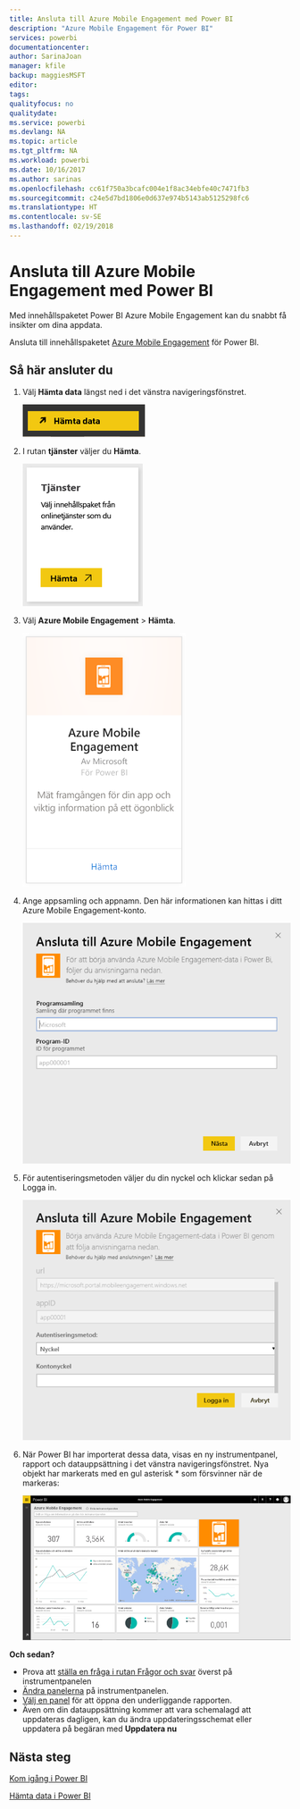 ```yaml
---
title: Ansluta till Azure Mobile Engagement med Power BI
description: "Azure Mobile Engagement för Power BI"
services: powerbi
documentationcenter: 
author: SarinaJoan
manager: kfile
backup: maggiesMSFT
editor: 
tags: 
qualityfocus: no
qualitydate: 
ms.service: powerbi
ms.devlang: NA
ms.topic: article
ms.tgt_pltfrm: NA
ms.workload: powerbi
ms.date: 10/16/2017
ms.author: sarinas
ms.openlocfilehash: cc61f750a3bcafc004e1f8ac34ebfe40c7471fb3
ms.sourcegitcommit: c24e5d7bd1806e0d637e974b5143ab5125298fc6
ms.translationtype: HT
ms.contentlocale: sv-SE
ms.lasthandoff: 02/19/2018
---
```

# <a name="connect-to-azure-mobile-engagement-with-power-bi"></a>Ansluta till Azure Mobile Engagement med Power BI
Med innehållspaketet Power BI Azure Mobile Engagement kan du snabbt få insikter om dina appdata.

Ansluta till innehållspaketet [Azure Mobile Engagement](https://app.powerbi.com/groups/me/getdata/services/azme) för Power BI.

## <a name="how-to-connect"></a>Så här ansluter du
1. Välj **Hämta data** längst ned i det vänstra navigeringsfönstret.
   
    ![](media/service-connect-to-azure-mobile/getdata.png)
2. I rutan **tjänster** väljer du **Hämta**.
   
    ![](media/service-connect-to-azure-mobile/services.png)
3. Välj **Azure Mobile Engagement** \> **Hämta**.
   
    ![](media/service-connect-to-azure-mobile/azme.png) 
4. Ange appsamling och appnamn. Den här informationen kan hittas i ditt Azure Mobile Engagement-konto.
   
    ![](media/service-connect-to-azure-mobile/parameters.png) 
5. För autentiseringsmetoden väljer du din nyckel och klickar sedan på Logga in.
   
    ![](media/service-connect-to-azure-mobile/creds.png)
6. När Power BI har importerat dessa data, visas en ny instrumentpanel, rapport och datauppsättning i det vänstra navigeringsfönstret. Nya objekt har markerats med en gul asterisk \* som försvinner när de markeras:
   
    ![](media/service-connect-to-azure-mobile/dashboard.png)

 **Och sedan?**

* Prova att [ställa en fråga i rutan Frågor och svar](power-bi-q-and-a.md) överst på instrumentpanelen
* [Ändra panelerna](service-dashboard-edit-tile.md) på instrumentpanelen.
* [Välj en panel](service-dashboard-tiles.md) för att öppna den underliggande rapporten.
* Även om din datauppsättning kommer att vara schemalagd att uppdateras dagligen, kan du ändra uppdateringsschemat eller uppdatera på begäran med **Uppdatera nu**

## <a name="next-steps"></a>Nästa steg
[Kom igång i Power BI](service-get-started.md)

[Hämta data i Power BI](service-get-data.md)

